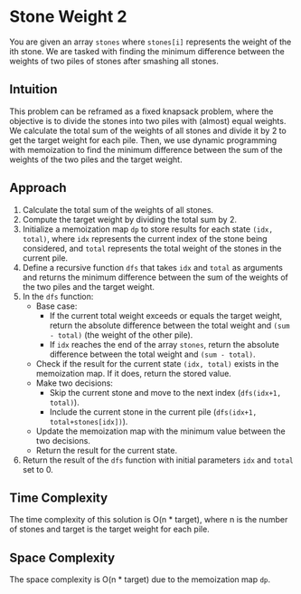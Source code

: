 # Stone Weight 2 
You are given an array `stones` where `stones[i]` represents the weight of the ith stone. We are tasked with finding the minimum difference between the weights of two piles of stones after smashing all stones.

## Intuition
This problem can be reframed as a fixed knapsack problem, where the objective is to divide the stones into two piles with (almost) equal weights. We calculate the total sum of the weights of all stones and divide it by 2 to get the target weight for each pile. Then, we use dynamic programming with memoization to find the minimum difference between the sum of the weights of the two piles and the target weight.

## Approach
1. Calculate the total sum of the weights of all stones.
2. Compute the target weight by dividing the total sum by 2.
3. Initialize a memoization map `dp` to store results for each state `(idx, total)`, where `idx` represents the current index of the stone being considered, and `total` represents the total weight of the stones in the current pile.
4. Define a recursive function `dfs` that takes `idx` and `total` as arguments and returns the minimum difference between the sum of the weights of the two piles and the target weight.
5. In the `dfs` function:
   - Base case:
     - If the current total weight exceeds or equals the target weight, return the absolute difference between the total weight and `(sum - total)` (the weight of the other pile).
     - If `idx` reaches the end of the array `stones`, return the absolute difference between the total weight and `(sum - total)`.
   - Check if the result for the current state `(idx, total)` exists in the memoization map. If it does, return the stored value.
   - Make two decisions:
     - Skip the current stone and move to the next index (`dfs(idx+1, total)`).
     - Include the current stone in the current pile (`dfs(idx+1, total+stones[idx])`).
   - Update the memoization map with the minimum value between the two decisions.
   - Return the result for the current state.
6. Return the result of the `dfs` function with initial parameters `idx` and `total` set to 0.

## Time Complexity
The time complexity of this solution is O(n * target), where n is the number of stones and target is the target weight for each pile.

## Space Complexity
The space complexity is O(n * target) due to the memoization map `dp`.
